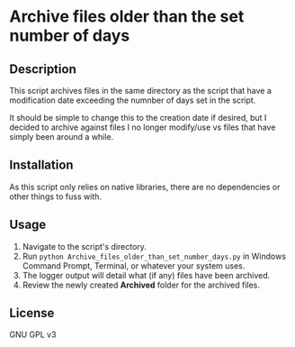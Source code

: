 # Archive files older than the set number of days

## Description

This script archives files in the same directory as the script that have a modification date exceeding the numnber of days set in the script. 

It should be simple to change this to the creation date if desired, but I decided to archive against files I no longer modify/use vs files that have simply been around a while.

## Installation

As this script only relies on native libraries, there are no dependencies or other things to fuss with.

## Usage

1. Navigate to the script's directory. 
2. Run `python Archive_files_older_than_set_number_days.py` in Windows Command Prompt, Terminal, or whatever your system uses.
3. The logger output will detail what (if any) files have been archived.
4. Review the newly created **Archived** folder for the archived files.

## License

GNU GPL v3
